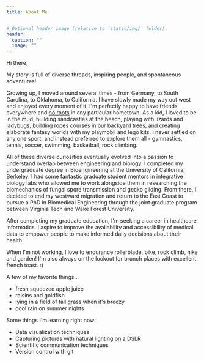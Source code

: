 ```yaml
---
title: About Me


# Optional header image (relative to `static/img/` folder).
header:
  caption: ""
  image: ""
---
```


Hi there,

My story is full of diverse threads, inspiring people, and spontaneous adventures!  

Growing up, I moved around several times - from Germany, to South Carolina, to Oklahoma, to California. I have slowly made my way out west and enjoyed every moment of it. I'm perfectly happy to have friends everywhere and [no roots](https://www.youtube.com/watch?v=PUdyuKaGQd4) in any particular hometown. As a kid, I loved to be in the mud, building sandcastles at the beach, playing with lizards and ladybugs, building ropes courses in our backyard trees, and creating elaborate fantasy worlds with my playmobil and lego kits. I never settled on any one sport, and instead preferred to explore them all - gymnastics, tennis, soccer, swimming, basketball, rock climbing. 

All of these diverse curiosities eventually evolved into a passion to understand overlap between engineering and biology. I completed my undergraduate degree in Bioengineering at the University of California, Berkeley. I had some fantastic graduate student mentors in integrative biology labs who allowed me to work alongside them in researching the biomechanics of fungal spore transmission and gecko gliding. From there, I decided to end my westward migration and return to the East Coast to pursue a PhD in Biomedical Engineering through the joint graduate program between Virginia Tech and Wake Forest University. 

After completing my graduate education, I'm seeking a career in healthcare informatics. I aspire to improve the availability and accessibility of medical data to empower people to make informed daily decisions about their health. 

When I'm not working, I love to endurance rollerblade, bike, rock climb, hike and garden! I'm also always on the lookout for brunch places with excellent french toast. :)

A few of my favorite things...

* fresh squeezed apple juice
* raisins and goldfish
* lying in a field of tall grass when it's breezy
* cool rain on summer nights

Some things I'm learning right now:

* Data visualization techniques
* Capturing pictures with natural lighting on a DSLR
* Scientific communication techniques
* Version control with git